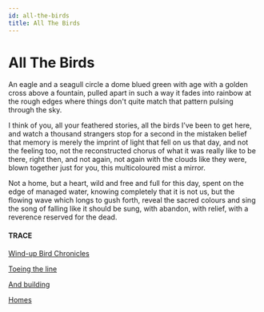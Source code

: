 ```yaml
---
id: all-the-birds
title: All The Birds 
---
```


# All The Birds

An eagle and a seagull circle
a dome blued green with age
with a golden cross above a fountain,
pulled apart in such a way
it fades into rainbow at the rough edges
where things don't quite match
that pattern pulsing through the sky.

I think of you, 
all your feathered stories,
all the birds I’ve been to get here,
and watch a thousand strangers stop
for a second in the mistaken belief
that memory is merely the imprint 
of light that fell on us that day,
and not the feeling too,
not the reconstructed chorus
of what it was really like
to be there, right then, 
and not again, not again 
with the clouds like they were,
blown together just for you,
this multicoloured mist a mirror.

Not a home, but a heart, 
wild and free
and full for this day,
spent on the edge of managed water,
knowing completely
that it is not us, 
but the flowing wave
which longs to gush forth,
reveal the sacred colours
and sing the song of falling
like it should be sung, 
with abandon, with relief, 
with a reverence 
reserved for the dead.


#### TRACE

[Wind-up Bird Chronicles](http://www.harukimurakami.com/book/the-wind-up-bird-chronicle)

[Toeing the line](https://www.youtube.com/watch?v=hHvM8yjrNao "Arrival of the Birds, Cinematic Orchestra")

[And building](https://www.youtube.com/watch?v=bjjc59FgUpg "CO ft. Patrick Watson")

[Homes](https://www.youtube.com/watch?v=VyvCJPNP8RQ?t=20 "Passenger")
